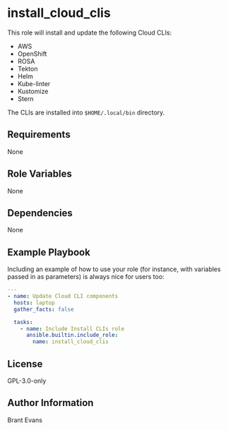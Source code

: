 # install_cloud_clis

This role will install and update the following Cloud CLIs:

- AWS
- OpenShift
- ROSA
- Tekton
- Helm
- Kube-linter
- Kustomize
- Stern

The CLIs are installed into `$HOME/.local/bin` directory.

## Requirements

None

## Role Variables

None

## Dependencies

None

## Example Playbook

Including an example of how to use your role (for instance, with variables passed in as parameters) is always nice for users too:

```yml
---
- name: Update Cloud CLI components
  hosts: laptop
  gather_facts: false

  tasks:
    - name: Include Install CLIs role
      ansible.builtin.include_role:
        name: install_cloud_clis
```

## License

GPL-3.0-only

## Author Information

Brant Evans

